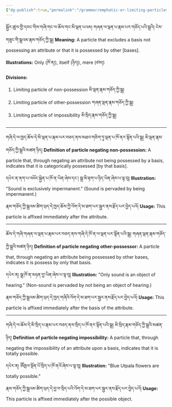 ```yaml
---
{"dg-publish":true,"permalink":"/grammar/emphatic-or-limiting-particles/"}
---
```


སྦྱོར་ཚུལ་གྱི་དབང་གིས་གཞི་གང་ལ་ཆོས་གང་མི་ལྡན་པའམ། གཞན་ལ་ལྡན་པ་རྣམ་པར་གཅོད་པའི་སྒྲའི། ངེས་གཟུང་གི་སྒྲའམ་རྣམ་གཅོད་ཀྱི་སྒྲ།
**Meaning:** A particle that excludes a basis not possessing an attribute or that it is possessed by other [bases].

**Illustrations:** Only (ཁོ་ན།), itself (ཉིད།), mere (ཙམ།)

**Divisions:**
1. Limiting particle of non-possession མི་ལྡན་རྣམ་གཅོད་ཀྱི་སྒྲ།
2. Limiting particle of other-possession གཞན་ལྡན་རྣམ་གཅོད་ཀྱི་སྒྲ།
3. Limiting particle of impossibility མི་སྲིད་རྣམ་གཅོད་ཀྱི་སྒྲ།

---
གཞི་དེ་ལ་ཁྱད་ཆོས་དེ་མི་ལྡན་པ་རྣམ་པར་བཅད་ནས་མཐའ་གཅིག་ཏུ་ལྡན་པ་ཁོ་ནར་སྟོན་པའི་སྒྲ། མི་ལྡན་རྣམ་གཅོད་ཀྱི་སྒྲའི་མཚན་ཉིད།
**Definition of particle negating non-possession:** A particle that, through negating an attribute not being possessed by a basis, indicates that it is categorically possessed [by that basis].

དཔེར་ན་ནག་པ་འཕོང་སྐྱེན་པ་ཁོ་ན་ཡིན་ཞེས་དང་། སྒྲ་མི་རྟག་པ་ཉིད་ཡིན་ཞེས་པ་ལྟ་བུ།
**Illustration:** "Sound is exclusively impermanent." (Sound is pervaded by being impermanent.)

རྣམ་གཅོད་ཀྱི་སྒྲའམ་ཚིག་ཕྲད་དེ་ཁྱད་ཆོས་ཀྱི་འོག་དེ་མ་ཐག་པར་སྦྱར་ནས་རྗོད་པར་བྱེད་པའོ།
**Usage:** This particle is affixed immediately after the attribute.

---
ཆོས་དེ་གཞི་གཞན་ལ་ལྡན་པ་རྣམ་པར་བཅད་ནས་གཞི་དེ་ཁོ་ན་ལ་ལྡན་པར་སྟོན་པའི་སྒྲ། གཞན་ལྡན་རྣམ་གཅོད་ཀྱི་སྒྲའི་མཚན་ཉིད།
**Definition of particle negating other-possessor:** A particle that, through negating an attribute being possessed by other bases, indicates it is possess by only that basis.

དཔེར་ན། སྒྲ་ཁོ་ན་མཉན་བྱ་ཡིན་ཞེས་པ་ལྟ་བུ།
**Illustration:** "Only sound is an object of hearing." (Non-sound is pervaded by not being an object of hearing.)

རྣམ་གཅོད་ཀྱི་སྒྲའམ་ཚིག་ཕྲད་དེ་ཁྱད་གཞིའི་འོག་དེ་མ་ཐག་པར་སྦྱར་ནས་རྗོད་པར་བྱེད་པའོ།
**Usage:** This particle is affixed immediately after the basis of the attribute.

---
གཞི་དེ་ལ་ཆོས་དེ་མི་སྲིད་པ་རྣམ་པར་བཅད་ནས་སྲིད་པ་ཁོ་ནར་སྟོན་པའི་སྒྲ། མི་སྲིད་རྣམ་གཅོད་ཀྱི་སྒྲའི་མཚན་ཉིད།
**Definition of particle negating impossibility:** A particle that, through negating the impossibility of an attribute upon a basis, indicates that it is totally possible.

དཔེར་ན། ཨཽཏྤལ་སྔོན་པོ་སྲིད་པ་ཁོ་ནའོ་ཞེས་པ་ལྟ་བུ།
**Illustration:** "Blue Utpala flowers are totally possible."

རྣམ་གཅོད་ཀྱི་སྒྲའམ་ཚིག་ཕྲད་དེ་བྱ་བ་སྲིད་པའི་འོག་དེ་མ་ཐག་པར་སྦྱར་ནས་རྗོད་པར་བྱེད་པའོ།
**Usage:** This particle is affixed immediately after the possible object.